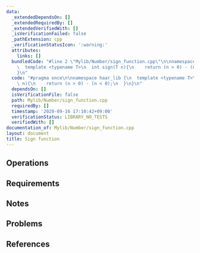 ```yaml
---
data:
  _extendedDependsOn: []
  _extendedRequiredBy: []
  _extendedVerifiedWith: []
  _isVerificationFailed: false
  _pathExtension: cpp
  _verificationStatusIcon: ':warning:'
  attributes:
    links: []
  bundledCode: "#line 2 \"Mylib/Number/sign_function.cpp\"\n\nnamespace haar_lib {\n\
    \  template <typename T>\n  int sign(T n){\n    return (n > 0) - (n < 0);\n  }\n\
    }\n"
  code: "#pragma once\n\nnamespace haar_lib {\n  template <typename T>\n  int sign(T\
    \ n){\n    return (n > 0) - (n < 0);\n  }\n}\n"
  dependsOn: []
  isVerificationFile: false
  path: Mylib/Number/sign_function.cpp
  requiredBy: []
  timestamp: '2020-09-16 17:10:42+09:00'
  verificationStatus: LIBRARY_NO_TESTS
  verifiedWith: []
documentation_of: Mylib/Number/sign_function.cpp
layout: document
title: Sign function
---
```


## Operations

## Requirements

## Notes

## Problems

## References
